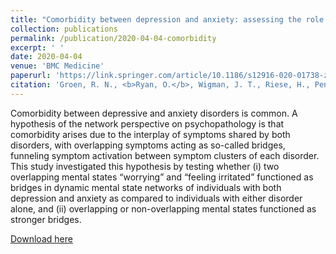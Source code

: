 ```yaml
---
title: "Comorbidity between depression and anxiety: assessing the role of bridge mental states in dynamic psychological networks"
collection: publications
permalink: /publication/2020-04-04-comorbidity
excerpt: ' '
date: 2020-04-04
venue: 'BMC Medicine'
paperurl: 'https://link.springer.com/article/10.1186/s12916-020-01738-z'
citation: 'Groen, R. N., <b>Ryan, O.</b>, Wigman, J. T., Riese, H., Penninx, B. W., Giltay, E. J., Wichers, M. & Hartman, C. A. (2020). Comorbidity between depression and anxiety: assessing the role of bridge mental states in dynamic psychological networks. BMC medicine, 18(1), 1-17. '
---
```


Comorbidity between depressive and anxiety disorders is common. A hypothesis of the network perspective on psychopathology is that comorbidity arises due to the interplay of symptoms shared by both disorders, with overlapping symptoms acting as so-called bridges, funneling symptom activation between symptom clusters of each disorder. This study investigated this hypothesis by testing whether (i) two overlapping mental states “worrying” and “feeling irritated” functioned as bridges in dynamic mental state networks of individuals with both depression and anxiety as compared to individuals with either disorder alone, and (ii) overlapping or non-overlapping mental states functioned as stronger bridges.

[Download here](https://link.springer.com/article/10.1186/s12916-020-01738-z)

